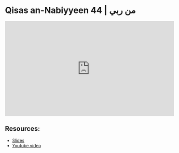 # Qisas an-Nabiyyeen 44 | من ربي

<iframe width="560" height="315" src="https://www.youtube-nocookie.com/embed/f3jD-wfUtZM?start=0" frameborder="0" allow="accelerometer; autoplay; encrypted-media; gyroscope; picture-in-picture" allowfullscreen="allowfullscreen"></iframe><BR>



## Resources:
- [Slides](https://github.com/arshare/resources_balagha_pdfs)
- [Youtube video](f3jD-wfUtZM)
